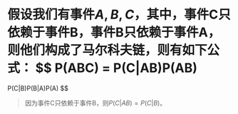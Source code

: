 假设我们有事件$A,B,C$，其中，事件C只依赖于事件B，事件B只依赖于事件A，则他们构成了马尔科夫链，则有如下公式：
$$
P(ABC) = P(C|AB)P(AB)
=
P(C|B)P(B|A)P(A)
$$
> 因为事件C只依赖于事件B，则$P(C|AB) = P(C|B)$。